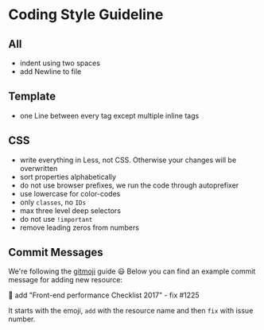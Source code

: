 # Coding Style Guideline

## All

- indent using two spaces
- add Newline to file

## Template

- one Line between every tag except multiple inline tags

## CSS

- write everything in Less, not CSS. Otherwise your changes will be overwritten
- sort properties alphabetically
- do not use browser prefixes, we run the code through autoprefixer
- use lowercase for color-codes
- only `classes`, no `IDs`
- max three level deep selectors
- do not use `!important`
- remove leading zeros from numbers

## Commit Messages

We're following the [gitmoji](https://gitmoji.carloscuesta.me/) guide :smiley:
Below you can find an example commit message for adding new resource:

:memo: add "Front-end performance Checklist 2017" - fix #1225

It starts with the emoji, `add` with the resource name and then `fix` with
issue number.
